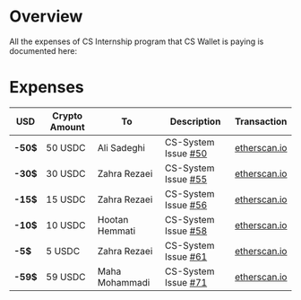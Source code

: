 # Overview
All the expenses of CS Internship program that CS Wallet is paying is documented here:

# Expenses

| USD | Crypto Amount | To | Description | Transaction |
|--   |--             |--  |--           |--             |
| **-50$** | 50 USDC   | Ali Sadeghi | CS-System Issue [#50](https://github.com/cs-internship/cs-system/issues/50)| [etherscan.io](https://etherscan.io/tx/0x2b36df90befd4877699025f006972cabb5df3d400b740ac9c5f8fd2ecefbbd6c)
| **-30$** | 30 USDC   | Zahra Rezaei | CS-System Issue [#55](https://github.com/cs-internship/cs-system/issues/55)| [etherscan.io](https://etherscan.io/tx/0x68aca7341a1b035ad5ad4205a0c3cb2948551ec86d823bb6846d751e790ca1fa)
| **-15$** | 15 USDC   | Zahra Rezaei | CS-System Issue [#56](https://github.com/cs-internship/cs-system/issues/56)| [etherscan.io](https://etherscan.io/tx/0x0e990ffd784eac0c297fde26304e8a385a7bbae7de4699865ceed9c1c88c0e40)
| **-10$** | 10 USDC   | Hootan Hemmati | CS-System Issue [#58](https://github.com/cs-internship/cs-system/issues/58)| [etherscan.io](https://etherscan.io/tx/0x748f6c1f7710b96f715cc42bf03f25a1205c5e59af9167aefc8d7e07fea2ab24)
| **-5$** | 5 USDC   | Zahra Rezaei | CS-System Issue [#61](https://github.com/cs-internship/cs-system/issues/61)| [etherscan.io](https://etherscan.io/tx/0xc985ad88357ab7d47c953b4a0f2cc436faa71f518dead78e51de6d9afd850528)
| **-59$** | 59 USDC   | Maha Mohammadi | CS-System Issue [#71](https://github.com/cs-internship/cs-system/issues/71)| [etherscan.io](https://etherscan.io/tx/0x8f4b27f1d481b6694335e80c502b7f9748e478e7ad689b57d127d235c5637aa0)



